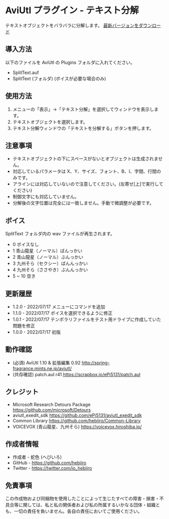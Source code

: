 ﻿# AviUtl プラグイン - テキスト分解

テキストオブジェクトをバラバラに分解します。
[最新バージョンをダウンロード](../../releases/latest/)

## 導入方法

以下のファイルを AviUtl の Plugins フォルダに入れてください。
* SplitText.auf
* SplitText (フォルダ) (ボイスが必要な場合のみ)

## 使用方法

1. メニューの「表示」->「テキスト分解」を選択してウィンドウを表示します。
1. テキストオブジェクトを選択します。
1. テキスト分解ウィンドウの「テキストを分解する」ボタンを押します。

## 注意事項

* テキストオブジェクトの下にスペースがないとオブジェクトは生成されません。
* 対応しているパラメータは X、Y、サイズ、フォント、B、I、字間、行間のみです。
* アラインには対応していないので注意してください。(左寄せ[上]で実行してください)
* 制御文字にも対応していません。
* 分解後の文字位置は完全には一致しません。手動で微調整が必要です。

## ボイス

SplitText フォルダ内の wav ファイルが再生されます。

* 0 ボイスなし
* 1 青山龍星（ノーマル）ばんっかい
* 2 青山龍星（ノーマル）ぶんっかい
* 3 九州そら（セクシー）ばんんっかい
* 4 九州そら（ささやき）ぶんんっかい
* 5 ~ 10 空き

## 更新履歴

* 1.2.0 - 2022/07/17 メニューにコマンドを追加
* 1.1.0 - 2022/07/17 ボイスを選択できるように修正
* 1.0.1 - 2022/07/17 テンポラリファイルをテスト用ドライブに作成していた問題を修正
* 1.0.0 - 2022/07/17 初版

## 動作確認

* (必須) AviUtl 1.10 & 拡張編集 0.92 http://spring-fragrance.mints.ne.jp/aviutl/
* (共存確認) patch.aul r41 https://scrapbox.io/ePi5131/patch.aul

## クレジット

* Microsoft Research Detours Package https://github.com/microsoft/Detours
* aviutl_exedit_sdk https://github.com/ePi5131/aviutl_exedit_sdk
* Common Library https://github.com/hebiiro/Common-Library
* VOICEVOX (青山龍星、九州そら) https://voicevox.hiroshiba.jp/

## 作成者情報
 
* 作成者 - 蛇色 (へびいろ)
* GitHub - https://github.com/hebiiro
* Twitter - https://twitter.com/io_hebiiro

## 免責事項

この作成物および同梱物を使用したことによって生じたすべての障害・損害・不具合等に関しては、私と私の関係者および私の所属するいかなる団体・組織とも、一切の責任を負いません。各自の責任においてご使用ください。
